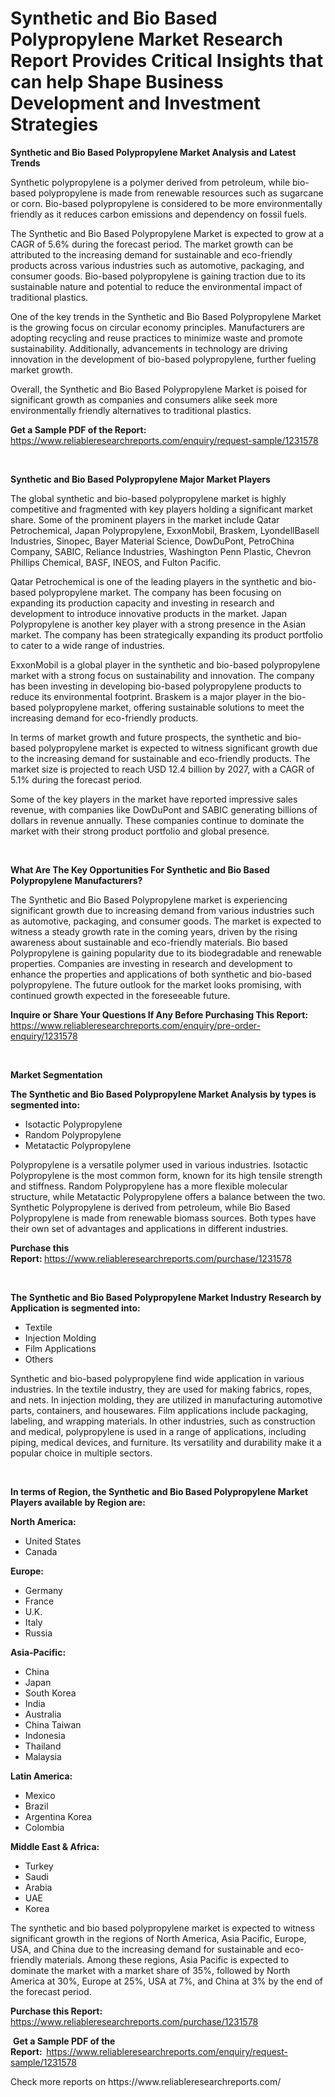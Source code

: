 <p><h1>Synthetic and Bio Based Polypropylene Market Research Report Provides Critical Insights that can help Shape Business Development and Investment Strategies</h1></p><p><strong>Synthetic and Bio Based Polypropylene Market Analysis and Latest Trends</strong></p>
<p><p>Synthetic polypropylene is a polymer derived from petroleum, while bio-based polypropylene is made from renewable resources such as sugarcane or corn. Bio-based polypropylene is considered to be more environmentally friendly as it reduces carbon emissions and dependency on fossil fuels.</p><p>The Synthetic and Bio Based Polypropylene Market is expected to grow at a CAGR of 5.6% during the forecast period. The market growth can be attributed to the increasing demand for sustainable and eco-friendly products across various industries such as automotive, packaging, and consumer goods. Bio-based polypropylene is gaining traction due to its sustainable nature and potential to reduce the environmental impact of traditional plastics.</p><p>One of the key trends in the Synthetic and Bio Based Polypropylene Market is the growing focus on circular economy principles. Manufacturers are adopting recycling and reuse practices to minimize waste and promote sustainability. Additionally, advancements in technology are driving innovation in the development of bio-based polypropylene, further fueling market growth.</p><p>Overall, the Synthetic and Bio Based Polypropylene Market is poised for significant growth as companies and consumers alike seek more environmentally friendly alternatives to traditional plastics.</p></p>
<p><strong>Get a Sample PDF of the Report:&nbsp;</strong> <a href="https://www.reliableresearchreports.com/enquiry/request-sample/1231578">https://www.reliableresearchreports.com/enquiry/request-sample/1231578</a></p>
<p>&nbsp;</p>
<p><strong>Synthetic and Bio Based Polypropylene Major Market Players</strong></p>
<p><p>The global synthetic and bio-based polypropylene market is highly competitive and fragmented with key players holding a significant market share. Some of the prominent players in the market include Qatar Petrochemical, Japan Polypropylene, ExxonMobil, Braskem, LyondellBasell Industries, Sinopec, Bayer Material Science, DowDuPont, PetroChina Company, SABIC, Reliance Industries, Washington Penn Plastic, Chevron Phillips Chemical, BASF, INEOS, and Fulton Pacific.</p><p>Qatar Petrochemical is one of the leading players in the synthetic and bio-based polypropylene market. The company has been focusing on expanding its production capacity and investing in research and development to introduce innovative products in the market. Japan Polypropylene is another key player with a strong presence in the Asian market. The company has been strategically expanding its product portfolio to cater to a wide range of industries.</p><p>ExxonMobil is a global player in the synthetic and bio-based polypropylene market with a strong focus on sustainability and innovation. The company has been investing in developing bio-based polypropylene products to reduce its environmental footprint. Braskem is a major player in the bio-based polypropylene market, offering sustainable solutions to meet the increasing demand for eco-friendly products.</p><p>In terms of market growth and future prospects, the synthetic and bio-based polypropylene market is expected to witness significant growth due to the increasing demand for sustainable and eco-friendly products. The market size is projected to reach USD 12.4 billion by 2027, with a CAGR of 5.1% during the forecast period.</p><p>Some of the key players in the market have reported impressive sales revenue, with companies like DowDuPont and SABIC generating billions of dollars in revenue annually. These companies continue to dominate the market with their strong product portfolio and global presence.</p></p>
<p>&nbsp;</p>
<p><strong>What Are The Key Opportunities For Synthetic and Bio Based Polypropylene Manufacturers?</strong></p>
<p><p>The Synthetic and Bio Based Polypropylene market is experiencing significant growth due to increasing demand from various industries such as automotive, packaging, and consumer goods. The market is expected to witness a steady growth rate in the coming years, driven by the rising awareness about sustainable and eco-friendly materials. Bio based Polypropylene is gaining popularity due to its biodegradable and renewable properties. Companies are investing in research and development to enhance the properties and applications of both synthetic and bio-based polypropylene. The future outlook for the market looks promising, with continued growth expected in the foreseeable future.</p></p>
<p><strong>Inquire or Share Your Questions If Any Before Purchasing This Report:</strong> <a href="https://www.reliableresearchreports.com/enquiry/pre-order-enquiry/1231578">https://www.reliableresearchreports.com/enquiry/pre-order-enquiry/1231578</a></p>
<p>&nbsp;</p>
<p><strong>Market Segmentation</strong></p>
<p><strong>The Synthetic and Bio Based Polypropylene Market Analysis by types is segmented into:</strong></p>
<p><ul><li>Isotactic Polypropylene</li><li>Random Polypropylene</li><li>Metatactic Polypropylene</li></ul></p>
<p><p>Polypropylene is a versatile polymer used in various industries. Isotactic Polypropylene is the most common form, known for its high tensile strength and stiffness. Random Polypropylene has a more flexible molecular structure, while Metatactic Polypropylene offers a balance between the two. Synthetic Polypropylene is derived from petroleum, while Bio Based Polypropylene is made from renewable biomass sources. Both types have their own set of advantages and applications in different industries.</p></p>
<p><strong>Purchase this Report:&nbsp;</strong><a href="https://www.reliableresearchreports.com/purchase/1231578">https://www.reliableresearchreports.com/purchase/1231578</a></p>
<p>&nbsp;</p>
<p><strong>The Synthetic and Bio Based Polypropylene Market Industry Research by Application is segmented into:</strong></p>
<p><ul><li>Textile</li><li>Injection Molding</li><li>Film Applications</li><li>Others</li></ul></p>
<p><p>Synthetic and bio-based polypropylene find wide application in various industries. In the textile industry, they are used for making fabrics, ropes, and nets. In injection molding, they are utilized in manufacturing automotive parts, containers, and housewares. Film applications include packaging, labeling, and wrapping materials. In other industries, such as construction and medical, polypropylene is used in a range of applications, including piping, medical devices, and furniture. Its versatility and durability make it a popular choice in multiple sectors.</p></p>
<p>&nbsp;</p>
<p><strong>In terms of Region, the Synthetic and Bio Based Polypropylene Market Players available by Region are:</strong></p>
<p>
    <p> <strong> North America: </strong>
        <ul>
            <li>United States</li>
            <li>Canada</li>
        </ul>
        </p> 
    <p> <strong> Europe: </strong>
        <ul>
            <li>Germany</li>
            <li>France</li>
            <li>U.K.</li>
            <li>Italy</li>
            <li>Russia</li>
        </ul>
        </p> 
    <p> <strong> Asia-Pacific: </strong>
        <ul>
            <li>China</li>
            <li>Japan</li>
            <li>South Korea</li>
            <li>India</li>
            <li>Australia</li>
            <li>China Taiwan</li>
            <li>Indonesia</li>
            <li>Thailand</li>
            <li>Malaysia</li>
        </ul>
        </p> 
    <p> <strong> Latin America: </strong>
        <ul>
            <li>Mexico</li>
            <li>Brazil</li>
            <li>Argentina Korea</li>
            <li>Colombia</li>
        </ul>
        </p> 
    <p> <strong> Middle East & Africa: </strong>
        <ul>
            <li>Turkey</li>
            <li>Saudi</li>
            <li>Arabia</li>
            <li>UAE</li>
            <li>Korea</li>
        </ul>
    </p>
    </p>
<p><p>The synthetic and bio based polypropylene market is expected to witness significant growth in the regions of North America, Asia Pacific, Europe, USA, and China due to the increasing demand for sustainable and eco-friendly materials. Among these regions, Asia Pacific is expected to dominate the market with a market share of 35%, followed by North America at 30%, Europe at 25%, USA at 7%, and China at 3% by the end of the forecast period.</p></p>
<p><strong>Purchase this Report: </strong><a href="https://www.reliableresearchreports.com/purchase/1231578">https://www.reliableresearchreports.com/purchase/1231578</a></p>
<p>&nbsp;<strong>Get a Sample PDF of the Report:&nbsp;&nbsp;</strong><a href="https://www.reliableresearchreports.com/enquiry/request-sample/1231578">https://www.reliableresearchreports.com/enquiry/request-sample/1231578</a></p>
<p><strong></strong></p>
<p>Check more reports on https://www.reliableresearchreports.com/</p>